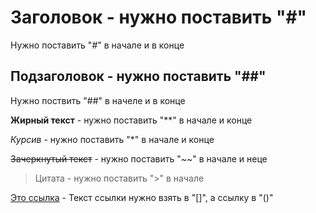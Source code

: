 # Заголовок  - нужно поставить "#"
Нyжно поставить "#" в начале и в конце
## Подзаголовок - нужно поставить "##"

Нужно поствить "##" в начеле и в конце

**Жирный текст** - нужно поставить "**" в начале и конце

*Курсив* - нужно поставить "*" в начале и конце

~~Зачеркнутый текст~~ - нужно поставить "~~" в начале и неце

>Цитата - нужно поставить ">" в начале

[Это ссылка](https://texterra.ru/blog/ischerpyvayushchaya-shpargalka-po-sintaksisu-razmetki-markdown-na-zametku-avtoram-veb-razrabotchikam.html?ysclid=l6o58hitb0615709075) - Текст ссылки нужно взять в "[]", а ссылку в "()"